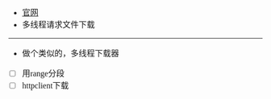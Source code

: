 <font face="Simsun" size=3>

- [官网](https://www.internetdownloadmanager.com/)
- 多线程请求文件下载


---

- 做个类似的，多线程下载器
- [ ] 用range分段
- [ ] httpclient下载

</font>